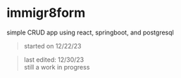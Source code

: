 # immigr8form
simple CRUD app using react, springboot, and postgresql  

>started on 12/22/23  
  
>last edited: 12/30/23  
still a work in progress  
